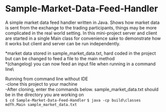 # Sample-Market-Data-Feed-Handler

A simple market data feed handler written in Java. Shows how market data is sent from the exchange to the trading participants, things may be more complicated in the real world setting. In this mini-project server and client are started in a single Main class for convenience sake to demonstrate how it works but client and server can be run independently.

*market data stored in sample_market_data.txt, hard coded in the project but can be changed to feed a file to the main method\
*(changelog) you can now feed an input file when running in a command line\

Running from command line without IDE\
-clone this project to your machine\
-After cloning, enter the commands below. sample_market_data.txt should be in the directory you are working on \
```$ cd Sample-Market-Data-Feed-Handler```
```$ java -cp build\classes mdfh.Main sample_market_data.txt```

